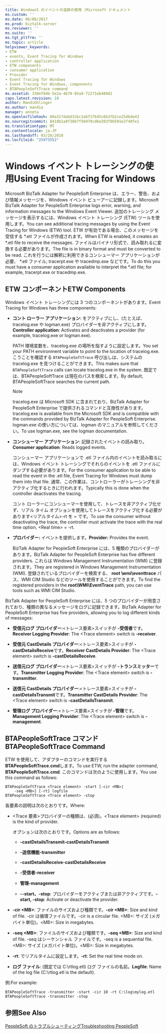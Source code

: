 ```yaml
---
title: Windows5 のイベントの追跡の使用 |Microsoft ドキュメント
ms.custom: ''
ms.date: 06/08/2017
ms.prod: biztalk-server
ms.reviewer: ''
ms.suite: ''
ms.tgt_pltfrm: ''
ms.topic: article
helpviewer_keywords:
- ETW
- events, Event Tracing for Windows
- controller application
- ETW components
- consumer application
- Provider
- Event Tracing for Windows
- Event Tracing for Windows, components
- BTAPeopleSoftTrace command
ms.assetid: 330ef84b-5e2a-4b79-85a9-72271eb489d2
caps.latest.revision: 10
author: MandiOhlinger
ms.author: mandia
manager: anneta
ms.openlocfilehash: 60a317dabd31bc1a6f37645c6b3fb2ce25d6de43
ms.sourcegitcommit: 8418b1a8f38b7f56979cd6e203f0b591e2f40fe1
ms.translationtype: MT
ms.contentlocale: ja-JP
ms.lasthandoff: 03/28/2018
ms.locfileid: "25973552"
---
```

# <a name="using-event-tracing-for-windows"></a><span data-ttu-id="34a1d-102">Windows イベント トレーシングの使用</span><span class="sxs-lookup"><span data-stu-id="34a1d-102">Using Event Tracing for Windows</span></span>
<span data-ttu-id="34a1d-103">Microsoft BizTalk Adapter for PeopleSoft Enterprise は、エラー、警告、および情報メッセージを、Windows イベント ビューアーに記録します。</span><span class="sxs-lookup"><span data-stu-id="34a1d-103">Microsoft BizTalk Adapter for PeopleSoft Enterprise logs error, warning, and information messages to the Windows Event Viewer.</span></span> <span data-ttu-id="34a1d-104">追加のトレーシング メッセージを表示するには、Windows イベント トレーシング (ETW) ツールを使用します。</span><span class="sxs-lookup"><span data-stu-id="34a1d-104">You can see additional tracing messages by using the Event Tracing for Windows (ETW) tool.</span></span> <span data-ttu-id="34a1d-105">ETW が有効である場合、このメッセージを受信する \*.etl ファイルが作成されます。</span><span class="sxs-lookup"><span data-stu-id="34a1d-105">When ETW is enabled, it creates an \*.etl file to receive the messages.</span></span> <span data-ttu-id="34a1d-106">ファイルはバイナリ形式で、読み取れるに変換する必要があります。</span><span class="sxs-lookup"><span data-stu-id="34a1d-106">The file is in binary format and must be converted to be read.</span></span> <span data-ttu-id="34a1d-107">これを行うには解釈に利用できるコンシューマー アプリケーションが必要、 \*.etl ファイル; tracerpt.exe や tracedmp.exe などです。</span><span class="sxs-lookup"><span data-stu-id="34a1d-107">To do this you must have a consumer application available to interpret the \*.etl file; for example, tracerpt.exe or tracedmp.exe.</span></span>  
  
## <a name="etw-components"></a><span data-ttu-id="34a1d-108">ETW コンポーネント</span><span class="sxs-lookup"><span data-stu-id="34a1d-108">ETW Components</span></span>  
 <span data-ttu-id="34a1d-109">Windows イベント トレーシングには 3 つのコンポーネントがあります。</span><span class="sxs-lookup"><span data-stu-id="34a1d-109">Event Tracing for Windows has three components:</span></span>  
  
-   <span data-ttu-id="34a1d-110">**コント ローラー アプリケーション**: をアクティブにし、(たとえば、tracelog.exe や logman.exe) プロバイダーを非アクティブにします。</span><span class="sxs-lookup"><span data-stu-id="34a1d-110">**Controller application**: Activates and deactivates a provider (for example, tracelog.exe or logman.exe).</span></span>  
  
     <span data-ttu-id="34a1d-111">PATH 環境変数を、tracelog.exe の場所を指すように設定します。</span><span class="sxs-lookup"><span data-stu-id="34a1d-111">You set your PATH environment variable to point to the location of tracelog.exe.</span></span> <span data-ttu-id="34a1d-112">こうことを確認する `BTAPeopleSoftTrace` 呼び出しは、システムの tracelog.exe を見つけることができます。</span><span class="sxs-lookup"><span data-stu-id="34a1d-112">This makes sure that `BTAPeopleSoftTrace` calls can locate tracelog.exe in the system.</span></span> <span data-ttu-id="34a1d-113">既定では、BTAPeopleSoftTrace は現在のパスを検索します。</span><span class="sxs-lookup"><span data-stu-id="34a1d-113">By default, BTAPeopleSoftTrace searches the current path.</span></span>  
  
    > [!NOTE]
    >  <span data-ttu-id="34a1d-114">tracelog.exe は Microsoft SDK に含まれており、BizTalk Adapter for PeopleSoft Enterprise で提供されるコマンドと互換性があります。</span><span class="sxs-lookup"><span data-stu-id="34a1d-114">tracelog.exe is available from the Microsoft SDK and is compatible with the commands provided by BizTalk Adapter for PeopleSoft Enterprise.</span></span> <span data-ttu-id="34a1d-115">logman.exe の使い方については、logman のマニュアルを参照してください。</span><span class="sxs-lookup"><span data-stu-id="34a1d-115">To use logman.exe, see the logman documentation.</span></span>  
  
-   <span data-ttu-id="34a1d-116">**コンシューマー アプリケーション**: 記録されたイベントの読み取り。</span><span class="sxs-lookup"><span data-stu-id="34a1d-116">**Consumer application**: Reads logged events.</span></span>  
  
     <span data-ttu-id="34a1d-117">コンシューマー アプリケーションで .etl ファイル内のイベントを読み取るには、Windows イベント トレーシングでそれらのイベントを .etl ファイルにダンプする必要があります。</span><span class="sxs-lookup"><span data-stu-id="34a1d-117">For the consumer application to be able to read the event in the .etl file, Event Tracing for Windows must dump them into that file.</span></span> <span data-ttu-id="34a1d-118">通常、この作業は、コントローラーがトレーシングを非アクティブ化するときに行われます。</span><span class="sxs-lookup"><span data-stu-id="34a1d-118">Typically this is done when the controller deactivates the tracing.</span></span>  
  
     <span data-ttu-id="34a1d-119">コント ローラーにコンシューマーを使用して、トレースを非アクティブ化せず、リアル タイム オプションを使用してトレースをアクティブ化する必要があります\<リアルタイム\>-rt を = です。</span><span class="sxs-lookup"><span data-stu-id="34a1d-119">To use the consumer without deactivating the trace, the controller must activate the trace with the real time option, \<Real time\> = -rt.</span></span>  
  
-   <span data-ttu-id="34a1d-120">**プロバイダー:** イベントを提供します。</span><span class="sxs-lookup"><span data-stu-id="34a1d-120">**Provider:** Provides the event.</span></span>  
  
     <span data-ttu-id="34a1d-121">BizTalk Adapter for PeopleSoft Enterprise には、5 種類のプロバイダーがあります。</span><span class="sxs-lookup"><span data-stu-id="34a1d-121">BizTalk Adapter for PeopleSoft Enterprise has five different providers.</span></span> <span data-ttu-id="34a1d-122">これらは Windows Management Instrumentation (WMI) に登録されます。</span><span class="sxs-lookup"><span data-stu-id="34a1d-122">They are registered in Windows Management Instrumentation (WMI).</span></span> <span data-ttu-id="34a1d-123">登録されているプロバイダーを検索する、 **root \wmi\eventtrace** パス、WMI CIM Studio などのツールを使用することができます。</span><span class="sxs-lookup"><span data-stu-id="34a1d-123">To find the registered providers in the **root\WMI\EventTrace** path, you can use tools such as WMI CIM Studio.</span></span>  
  
 <span data-ttu-id="34a1d-124">BizTalk Adapter for PeopleSoft Enterprise には、5 つのプロバイダーが用意されており、種類の異なるメッセージをログに記録できます。</span><span class="sxs-lookup"><span data-stu-id="34a1d-124">BizTalk Adapter for PeopleSoft Enterprise has five providers, allowing you to log different kinds of messages:</span></span>  
  
-   <span data-ttu-id="34a1d-125">**受信元ログ プロバイダー**:\<トレース要素\>スイッチが **-受信者**です。</span><span class="sxs-lookup"><span data-stu-id="34a1d-125">**Receiver Logging Provider**: The \<Trace element\> switch is **-receiver**.</span></span>  
  
-   <span data-ttu-id="34a1d-126">**受信元 CastDetails プロバイダー**:\<トレース要素\>スイッチが **- castDetailsReceive**です。</span><span class="sxs-lookup"><span data-stu-id="34a1d-126">**Receiver CastDetails Provider**: The \<Trace element\> switch is **-castDetailsReceive**.</span></span>  
  
-   <span data-ttu-id="34a1d-127">**送信元ログ プロバイダー**:\<トレース要素\>スイッチが **-トランスミッター**です。</span><span class="sxs-lookup"><span data-stu-id="34a1d-127">**Transmitter Logging Provider**: The \<Trace element\> switch is **-transmitter**.</span></span>  
  
-   <span data-ttu-id="34a1d-128">**送信元 CastDetails プロバイダー**:\<トレース要素\>スイッチが **- castDetailsTransmit**です。</span><span class="sxs-lookup"><span data-stu-id="34a1d-128">**Transmitter CastDetails Provider**: The \<Trace element\> switch is **-castDetailsTransmit**.</span></span>  
  
-   <span data-ttu-id="34a1d-129">**管理ログ プロバイダー**:\<トレース要素\>スイッチが **-管理**です。</span><span class="sxs-lookup"><span data-stu-id="34a1d-129">**Management Logging Provider**: The \<Trace element\> switch is **-management**.</span></span>  
  
## <a name="btapeoplesofttrace-command"></a><span data-ttu-id="34a1d-130">BTAPeopleSoftTrace コマンド</span><span class="sxs-lookup"><span data-stu-id="34a1d-130">BTAPeopleSoftTrace Command</span></span>  
 <span data-ttu-id="34a1d-131">ETW を使用して、アダプターのコマンドを実行する **BTAPeopleSoftTrace.cmd**します。</span><span class="sxs-lookup"><span data-stu-id="34a1d-131">To use ETW, run the adapter command, **BTAPeopleSoftTrace.cmd**.</span></span> <span data-ttu-id="34a1d-132">このコマンドは次のように使用します。</span><span class="sxs-lookup"><span data-stu-id="34a1d-132">You use this command as follows:</span></span>  
  
```  
BTAPeopleSoftTrace <Trace element> -start [-cir <MB>|   
    -seq <MB>] [-rt] logfile  
BTAPeopleSoftTrace <Trace element> -stop  
```  
  
 <span data-ttu-id="34a1d-133">各要素の説明は次のとおりです。</span><span class="sxs-lookup"><span data-stu-id="34a1d-133">Where:</span></span>  
  
-   <span data-ttu-id="34a1d-134">\<Trace 要素\>プロバイダーの種類は、(必須)。</span><span class="sxs-lookup"><span data-stu-id="34a1d-134">\<Trace element\> (required) is the kind of provider.</span></span>  
  
     <span data-ttu-id="34a1d-135">オプションは次のとおりです。</span><span class="sxs-lookup"><span data-stu-id="34a1d-135">Options are as follows:</span></span>  
  
    -   <span data-ttu-id="34a1d-136">**-castDetailsTransmit**</span><span class="sxs-lookup"><span data-stu-id="34a1d-136">**-castDetailsTransmit**</span></span>  
  
    -   <span data-ttu-id="34a1d-137">**-送信機能**</span><span class="sxs-lookup"><span data-stu-id="34a1d-137">**-transmitter**</span></span>  
  
    -   <span data-ttu-id="34a1d-138">**-castDetailsReceive**</span><span class="sxs-lookup"><span data-stu-id="34a1d-138">**-castDetailsReceive**</span></span>  
  
    -   <span data-ttu-id="34a1d-139">**-受信者**</span><span class="sxs-lookup"><span data-stu-id="34a1d-139">**-receiver**</span></span>  
  
    -   <span data-ttu-id="34a1d-140">**管理**</span><span class="sxs-lookup"><span data-stu-id="34a1d-140">**-management**</span></span>  
  
    -   <span data-ttu-id="34a1d-141">**--start、-stop**: プロバイダーをアクティブまたは非アクティブです。</span><span class="sxs-lookup"><span data-stu-id="34a1d-141">**-start, -stop**: Activate or deactivate the provider.</span></span>  
  
-   <span data-ttu-id="34a1d-142">**-cir \<MB\>**: ファイルのサイズおよび種類です。</span><span class="sxs-lookup"><span data-stu-id="34a1d-142">**-cir \<MB\>**: Size and kind of file.</span></span> <span data-ttu-id="34a1d-143">-cir は循環ファイルです。</span><span class="sxs-lookup"><span data-stu-id="34a1d-143">-cir is a circular file.</span></span> <span data-ttu-id="34a1d-144">\<MB\>: サイズ (メガバイト単位)。</span><span class="sxs-lookup"><span data-stu-id="34a1d-144">\<MB\>: Size in megabytes.</span></span>  
  
-   <span data-ttu-id="34a1d-145">**-seq \<MB\>**: ファイルのサイズおよび種類です。</span><span class="sxs-lookup"><span data-stu-id="34a1d-145">**-seq \<MB\>**: Size and kind of file.</span></span> <span data-ttu-id="34a1d-146">-seq はシーケンシャル ファイルです。</span><span class="sxs-lookup"><span data-stu-id="34a1d-146">-seq is a sequential file.</span></span> <span data-ttu-id="34a1d-147">\<MB\>: サイズ (メガバイト単位)。</span><span class="sxs-lookup"><span data-stu-id="34a1d-147">\<MB\>: Size in megabytes.</span></span>  
  
-   <span data-ttu-id="34a1d-148">**-rt**: でリアルタイムに設定します。</span><span class="sxs-lookup"><span data-stu-id="34a1d-148">**-rt**: Set the real time mode on.</span></span>  
  
-   <span data-ttu-id="34a1d-149">**ログ ファイル**: (既定では C:\rtlog.etl) ログ ファイルの名前。</span><span class="sxs-lookup"><span data-stu-id="34a1d-149">**Logfile**: Name of the log file (C:\rtlog.etl is the default).</span></span>  
  
 <span data-ttu-id="34a1d-150">例:</span><span class="sxs-lookup"><span data-stu-id="34a1d-150">For example:</span></span>  
  
```  
BTAPeopleSoftTrace -transmitter -start -cir 10 -rt C:\log\mylog.etl  
BTAPeopleSoftTrace -transmitter -stop  
```  
  
## <a name="see-also"></a><span data-ttu-id="34a1d-151">参照</span><span class="sxs-lookup"><span data-stu-id="34a1d-151">See Also</span></span>  
 [<span data-ttu-id="34a1d-152">PeopleSoft のトラブルシューティング</span><span class="sxs-lookup"><span data-stu-id="34a1d-152">Troubleshooting PeopleSoft</span></span>](../core/troubleshooting-peoplesoft.md)